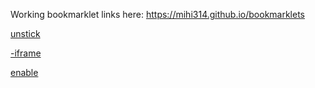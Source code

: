 Working bookmarklet links here: https://mihi314.github.io/bookmarklets

<!--- links start --->
<a href="javascript:%20%28function%20%28%29%20%7B%0A%20%20for%20%28let%20elem%20of%20document.querySelectorAll%28%22body%20%2A%22%29%29%20%7B%0A%20%20%20%20const%20style%20%3D%20getComputedStyle%28elem%29%3B%0A%20%20%20%20if%20%28style.position%20%3D%3D%3D%20%22fixed%22%20%7C%7C%20style.position%20%3D%3D%3D%20%22sticky%22%29%20%7B%0A%20%20%20%20%20%20elem.parentNode.removeChild%28elem%29%3B%0A%20%20%20%20%7D%0A%20%20%7D%0A%20%20for%20%28let%20elem%20of%20document.querySelectorAll%28%22html%2C%20body%22%29%29%20%7B%0A%20%20%20%20elem.style.setProperty%28%22overflow%22%2C%20%22visible%22%2C%20%22important%22%29%3B%0A%20%20%20%20elem.style.setProperty%28%22position%22%2C%20%22static%22%2C%20%22important%22%29%3B%0A%20%20%7D%0A%7D%29%28%29%3B%0A">unstick</a>

<a href="javascript:%20%28function%20%28%29%20%7B%0A%20%20for%20%28let%20elem%20of%20document.querySelectorAll%28%22iframe%22%29%29%20%7B%0A%20%20%20%20elem.parentNode.removeChild%28elem%29%3B%0A%20%20%7D%0A%7D%29%28%29%3B%0A">-iframe</a>

<a href="javascript:%20%28function%20%28%29%20%7B%0A%20%20for%20%28let%20button%20of%20document.querySelectorAll%28%22button%22%29%29%20%7B%0A%20%20%20%20button.disabled%20%3D%20false%3B%0A%20%20%7D%0A%7D%29%28%29%3B%0A">enable</a>
<!--- links end --->
